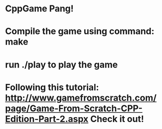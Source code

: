 # CppGame Pang!
# Compile the game using command: make
# run ./play to play the game
# Following this tutorial: http://www.gamefromscratch.com/page/Game-From-Scratch-CPP-Edition-Part-2.aspx    Check it out! 
